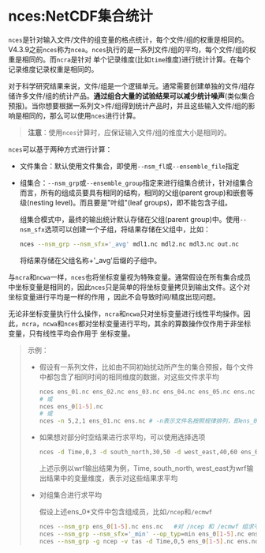 # nces:NetCDF集合统计


  `nces`是针对输入文件/文件的组变量的格点统计，每个文件/组的权重是相同的。V4.3.9之前`nces`称为`ncea`。`nces`执行的是一系列文件/组的平均，每个文件/组的权重是相同的。而`ncra`是针对
单个记录维度(比如`time`维度)进行统计计算。在每个记录维度记录权重是相同的。

  对于科学研究结果来说，文件/组是一个逻辑单元。通常需要创建单独的文件/组存储许多文件/组的统计产品。**通过组合大量的试验结果可以减少统计噪声**(类似集合预报)。当你想要根据一系列文>件/组得到统计产品时，并且这些输入文件/组的影响是相同的，那么可以使用`nces`进行计算。

  > **注意**：使用`nces`计算时，应保证输入文件/组的维度大小是相同的。

  `nces`可以基于两种方式进行计算：

  * 文件集合：默认使用文件集合，即使用`--nsm_fl`或`--ensemble_file`指定

  * 组集合：`--nsm_grp`或`--ensemble_group`指定来进行组集合统计，针对组集合而言，所有的组成员要具有相同的结构，相同的父组(parent group)和嵌套等级(nesting level)。而且要是"叶组"(leaf groups)，即不能包含子组。

    组集合模式中，最终的输出统计默认存储在父组(parent group)中。使用`--nsm_sfx`选项可以创建一个子组，将结果存储在父组中，比如：

    ```bash
    nces --nsm_grp --nsm_sfx='_avg' mdl1.nc mdl2.nc mdl3.nc out.nc
    ```

    将结果存储在父组名称+'_avg'后缀的子组中。

  与`ncra`和`ncwa`一样，`nces`也将坐标变量视为特殊变量。通常假设在所有集合成员中坐标变量是相同的，因此`nces`只是简单的将坐标变量拷贝到输出文件。这个对坐标变量进行平均是一样的作用
，因此不会导致时间/精度出现问题。

  无论非坐标变量执行什么操作，`ncra`和`ncwa`只对坐标变量进行线性平均操作。因此，`ncra`，`ncwa`和`nces`都对坐标变量进行平均，其余的算数操作仅作用于非坐标变量，只有线性平均会作用于
坐标变量。

  > 示例：
  >
  > * 假设有一系列文件，比如由不同初始扰动所产生的集合预报，每个文件中都包含了相同时间的相同维度的数据，对这些文件求平均
  >
  >   ```bash
  >   nces ens_01.nc ens_02.nc ens_03.nc ens_04.nc ens_05.nc ens.nc
  >   # 或
  >   nces ens_0[1-5].nc
  >   # 或
  >   nces -n 5,2,1 ens_01.nc ens.nc # -n表示文件名按照规律排列，即ens_01.nc 中的01部分，5表示有5个文件，重复部分有2个字符，1表示逐次+1
  >   ```
  >
  > * 如果想对部分时空结果进行求平均，可以使用选择选项
  >
  >   ```bash
  >   nces -d Time,0,3 -d south_north,30,50 -d west_east,40,60 ens_0[1-5].nc ens.nc
  >   ```
  >
  >   上述示例以wrf输出结果为例，Time, south_north, west_east为wrf输出结果中的变量维度，表示对这些结果求平均
  >
  > * 对组集合进行求平均
  >
  >   假设上述ens_0*文件中包含组成员，比如`/ncep`和`/ecmwf`
  >
  >   ```bash
  >   nces --nsm_grp ens_0[1-5].nc ens.nc   #对 /ncep 和 /ecmwf 组求平均
  >   nces --nsm_grp --nsm_sfx='_min' --op_typ=min ens_0[1-5].nc ens_min.nc  # 求每个组的成员的最小值
  >   nces --nsm_grp -g ncep -v tas -d Time,0,5 ens_0[1-5].nc ens.nc # 求/ncep组指定范围的平均值
  >   ```

    

